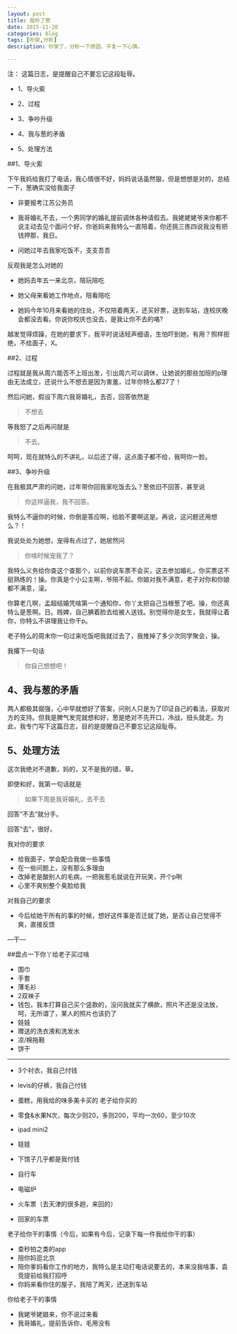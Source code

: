 ```yaml
---
layout: post
title: 我吵了葱
date: 2015-11-20
categories: blog
tags: [吵架,分析]
description: 吵架了，分析一下原因，平复一下心情。

---
```


注： 这篇日志，是提醒自己不要忘记这段耻辱。

* 1、导火索

* 2、过程

* 3、争吵升级

* 4、我与葱的矛盾

* 5、处理方法


##1、导火索

下午我妈给我打了电话，我心情很不好，妈妈说话虽然狠，但是想想是对的，总结一下，葱确实没给我面子

- 非要报考江苏公务员

- 我哥婚礼不去，一个男同学的婚礼提前调休各种请假去。我姥姥姥爷来你都不说主动去见个面问个好，你爸妈来我特么一直陪着，你还挑三拣四说我没有把钱押那，我日。

- 问她过年去我家吃饭不，支支吾吾

反观我是怎么对她的

- 她妈去年五一来北京，陪玩陪吃

- 她父母来看她工作地点，陪看陪吃

- 她妈今年10月来看她的住处，不仅陪着两天，还买好票，送到车站，连校庆晚会都没去看。你说你校庆也没去，是我让你不去的咯? 

越发觉得烦躁，在她的要求下，我平时说话轻声细语，生怕吓到她，有用？照样拒绝，不给面子，X。

##2、过程

过程就是我从周六能否不上班出发，引出周六可以调休，让她说的那些加班的p理由无法成立，还说什么不想去是因为害羞，过年你特么都27了！

然后问她，假设下周六我哥婚礼，去否，回答依然是

> 不想去

等我怒了之后再问就是

> 不去。

呵呵，现在就特么的不讲礼，以后还了得，这点面子都不给，我呵你一脸。

##3、争吵升级

在我极其严肃的问她，过年带你回我家吃饭去么？葱依旧不回答，甚至说

> 你这样逼我，我不回答。

我特么不逼你的时候，你倒是答应啊，给脸不要啊这是。再说，这问题还用想么？！

我说处处为她想，宠得有点过了，她居然问

> 你啥时候宠我了？

我特么义务给你查这个查那个，以前你说车票不会买，这去参加婚礼，你买票这不挺熟练的！操。你真是个小公主啊，爷陪不起。你娘对我不满意，老子对你和你娘都不满意，滚。

你算老几啊，孟超结婚凭啥第一个通知你，你丫太把自己当根葱了吧。操，你还真特么是葱啊。日。贱婢，自己腆着脸去给被人送钱。别觉得你是女生，我就得让着你，你特么不讲理我让你干p。

老子特么的周末你一句过来吃饭吧我就过去了，我推掉了多少次同学聚会，操。

我撂下一句话

> 你自己想想吧！


## 4、我与葱的矛盾

两人都极其倔强，心中早就想好了答案，问别人只是为了印证自己的看法，获取对方的支持。但我是脾气发完就想和好，葱是绝对不先开口，冷战，扭头就走。为此，我专门写下这篇日志，目的是提醒自己不要忘记这段耻辱。

## 5、处理方法

这次我绝对不道歉，妈的，又不是我的错，草。

即使和好，我第一句话就是

>如果下周是我哥婚礼，去不去

回答“不去”就分手。

回答“去”，很好。

我对你的要求

- 给我面子，学会配合我做一些事情
- 在一些问题上，没有那么多理由
- 改掉老是酸别人的毛病，一把我惹毛就说在开玩笑，开个p咧
- 心里不爽别整个臭脸给我

对我自己的要求

- 今后给她干所有的事的时候，想好这件事是否迁就了她，是否让自己觉得不爽，直接反馈

—干—

##盘点一下你丫给老子买过啥

- 围巾
- 手套
- 薄毛衫
- 2双袜子
- 钱包，我本打算自己买个竖款的，没问我就买了横款，照片不还是没法放，呵，无所谓了，某人的照片也该扔了
- 娃娃
- 赠送的洗衣液和洗发水
- 凉/棉拖鞋
- 饼干
-------------------
- 3个衬衣，我自己付钱
- levis的仔裤，我自己付钱
- 蛋糕，用我给的味多美卡买的
老子给你买的

- 零食&水果N次，每次少则20，多则200，平均一次60，至少10次
- ipad mini2
- 娃娃
- 下馆子几乎都是我付钱
- 自行车
- 电磁炉
- 火车票（去天津的很多趟，来回的）
- 回家的车票

老子给你干的事情（今后，如果有今后，记录下每一件我给你干的事）

- 查秒拍之类的app
- 陪你妈逛北京
- 陪你爹妈看你工作的地方，我特么是主动打电话说要去的，本来没我啥事，袁竞提前给我打招呼
- 你妈来看你住的屋子，我陪了两天，还送到车站


你给老子干的事情

- 我姥爷姥娘来，你不说过来看
- 我哥婚礼，提前告诉你，毛用没有









